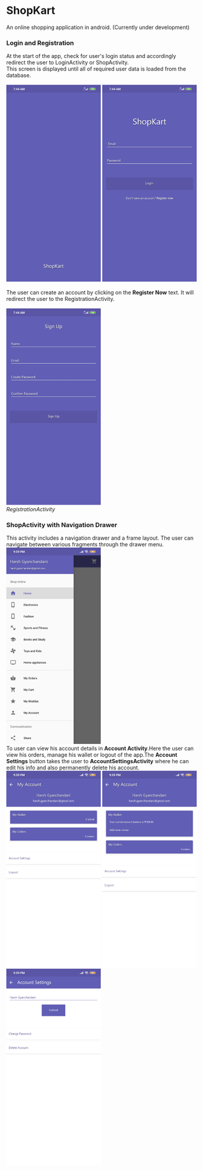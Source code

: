 # ShopKart
An online shopping application in android.
(Currently under development)

### Login and Registration
At the start of the app, check for user's login status and accordingly redirect the user to LoginActivity or ShopActivity.<br>
This screen is displayed until all of required user data is loaded from the database.<br><br>
<img src="https://github.com/harshh3010/ShopKart/blob/master/AppScreenshots/SplashScreen.jpg" width="250" title="SplashScreen">
<img src="https://github.com/harshh3010/ShopKart/blob/master/AppScreenshots/LoginActivity.jpg" width="250"><br><br>
  The user can create an account by clicking on the **Register Now** text. It will redirect the user to the RegistrationActivity.<br><br>
<img src="https://github.com/harshh3010/ShopKart/blob/master/AppScreenshots/RegistrationActivity.jpg" width="250"><br>
 *RegistrationActivity*
 <br>
 
 ### ShopActivity with Navigation Drawer
 This activity includes a navigation drawer and a  frame layout. The user can navigate between various fragments through the drawer menu.<br>
  <img src="https://github.com/harshh3010/ShopKart/blob/master/AppScreenshots/NavigationDrawer.jpg" width="250">
  <br>
 To user can view his account details in **Account Activity**.Here the user can view his orders, manage his wallet or logout of the app.The **Account Settings** button takes the user to **AccountSettingsActivity** where he can edit his info and also permanently delete his account.
 <br>
  <img src="https://github.com/harshh3010/ShopKart/blob/master/AppScreenshots/MyAccountActivity1.jpg" width="250">
  <img src="https://github.com/harshh3010/ShopKart/blob/master/AppScreenshots/MyAccountActivity2.jpg" width="250">
  <img src="https://github.com/harshh3010/ShopKart/blob/master/AppScreenshots/AccountSettings.jpg" width="250">

 
 
 
